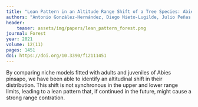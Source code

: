 ```yaml
---
title: "Lean Pattern in an Altitude Range Shift of a Tree Species: Abies pinsapo Boiss"
authors: "Antonio González-Hernández, Diego Nieto-Lugilde, Julio Peñas de Giles, and Francisca Alba-Sánchez" 
header:
    teaser: assets/img/papers/lean_pattern_forest.png
journal: Forest
year: 2021
volume: 12(11)
pages: 1451 
doi: https://doi.org/10.3390/f12111451
---
```


By comparing niche models fitted with adults and juveniles of Abies pinsapo, we have been able to identify an altitudinal shift in their distribution. This shift is not synchronous in the upper and lower range limits, leading to a lean pattern that, if continued in the future, might cause a strong range contration.